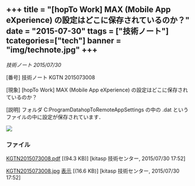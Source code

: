 +++
title = "[hopTo Work] MAX (Mobile App eXperience) の設定はどこに保存されているのか？"
date = "2015-07-30"
ttags = ["技術ノート"]
tcategories=["tech"]
banner = "img/technote.jpg"
+++
-----------------------------------------------------------------------------

*技術ノート
2015/07/30*

[番号]
技術ノート KGTN 2015073008

[現象]
[hopTo Work] MAX (Mobile App eXperience)
の設定はどこに保存されているのか？

[説明]
フォルダ C:ProgramDatahopToRemoteAppSettings の中の .dat
というファイルの中に設定が保存されています．

![](http://techreport.kitasp.net/attachments/download/2194/KGTN2015073008.jpg)


### ファイル


[KGTN2015073008.pdf](http://techreport.kitasp.net/attachments/download/2193/KGTN2015073008.pdf) [(94.3 KB)] [kitasp 技術センター, 2015/07/30
17:52]

[KGTN2015073008.jpg](http://techreport.kitasp.net/attachments/download/2194/KGTN2015073008.jpg)
[表示](http://techreport.kitasp.net/attachments/2194/KGTN2015073008.jpg "表示") [(16.6 KB)] [kitasp 技術センター, 2015/07/30
17:52]